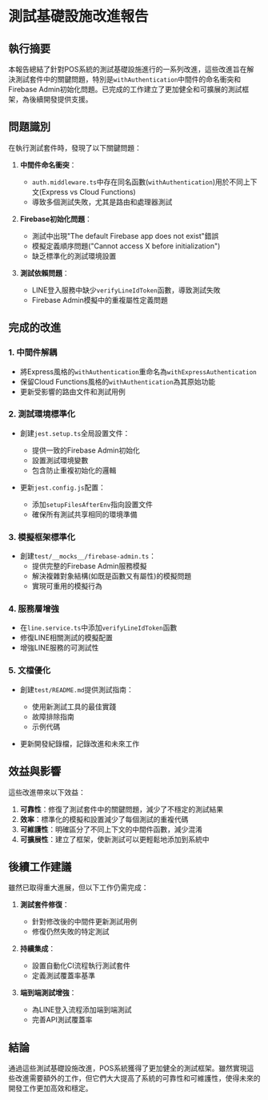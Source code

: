 # 測試基礎設施改進報告

## 執行摘要

本報告總結了針對POS系統的測試基礎設施進行的一系列改進，這些改進旨在解決測試套件中的關鍵問題，特別是`withAuthentication`中間件的命名衝突和Firebase Admin初始化問題。已完成的工作建立了更加健全和可擴展的測試框架，為後續開發提供支援。

## 問題識別

在執行測試套件時，發現了以下關鍵問題：

1. **中間件命名衝突**：
   - `auth.middleware.ts`中存在同名函數(`withAuthentication`)用於不同上下文(Express vs Cloud Functions)
   - 導致多個測試失敗，尤其是路由和處理器測試

2. **Firebase初始化問題**：
   - 測試中出現"The default Firebase app does not exist"錯誤
   - 模擬定義順序問題("Cannot access X before initialization")
   - 缺乏標準化的測試環境設置

3. **測試依賴問題**：
   - LINE登入服務中缺少`verifyLineIdToken`函數，導致測試失敗
   - Firebase Admin模擬中的重複屬性定義問題

## 完成的改進

### 1. 中間件解耦

- 將Express風格的`withAuthentication`重命名為`withExpressAuthentication`
- 保留Cloud Functions風格的`withAuthentication`為其原始功能
- 更新受影響的路由文件和測試用例

### 2. 測試環境標準化

- 創建`jest.setup.ts`全局設置文件：
  - 提供一致的Firebase Admin初始化
  - 設置測試環境變數
  - 包含防止重複初始化的邏輯

- 更新`jest.config.js`配置：
  - 添加`setupFilesAfterEnv`指向設置文件
  - 確保所有測試共享相同的環境準備

### 3. 模擬框架標準化

- 創建`test/__mocks__/firebase-admin.ts`：
  - 提供完整的Firebase Admin服務模擬
  - 解決複雜對象結構(如既是函數又有屬性)的模擬問題
  - 實現可重用的模擬行為

### 4. 服務層增強

- 在`line.service.ts`中添加`verifyLineIdToken`函數
- 修復LINE相關測試的模擬配置
- 增強LINE服務的可測試性

### 5. 文檔優化

- 創建`test/README.md`提供測試指南：
  - 使用新測試工具的最佳實踐
  - 故障排除指南
  - 示例代碼

- 更新開發紀錄檔，記錄改進和未來工作

## 效益與影響

這些改進帶來以下效益：

1. **可靠性**：修復了測試套件中的關鍵問題，減少了不穩定的測試結果
2. **效率**：標準化的模擬和設置減少了每個測試的重複代碼
3. **可維護性**：明確區分了不同上下文的中間件函數，減少混淆
4. **可擴展性**：建立了框架，使新測試可以更輕鬆地添加到系統中

## 後續工作建議

雖然已取得重大進展，但以下工作仍需完成：

1. **測試套件修復**：
   - 針對修改後的中間件更新測試用例
   - 修復仍然失敗的特定測試

2. **持續集成**：
   - 設置自動化CI流程執行測試套件
   - 定義測試覆蓋率基準

3. **端到端測試增強**：
   - 為LINE登入流程添加端到端測試
   - 完善API測試覆蓋率

## 結論

通過這些測試基礎設施改進，POS系統獲得了更加健全的測試框架。雖然實現這些改進需要額外的工作，但它們大大提高了系統的可靠性和可維護性，使得未來的開發工作更加高效和穩定。 